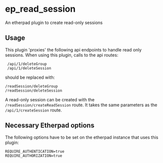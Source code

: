 # ep_read_session

An etherpad plugin to create read-only sessions

## Usage

 This plugin 'proxies' the following api endpoints to handle read only sessions.
 When using this plugin, calls to the api routes:

 ```text
  /api/1/deleteGroup
  /api/1/deleteSession
 ```

 should be replaced with:

 ```text
 /readSession/deleteGroup
 /readSession/deleteSession
 ```

A read-only session can be created with the `/readSession/createReadSession` route. It takes the same parameters as the `/api/1/createSession` route.

## Necessary Etherpad options

The following options have to be set on the etherpad instance that uses this plugin:

```text
REQUIRE_AUTHENTICATION=true
REQUIRE_AUTHORIZATION=true
```
